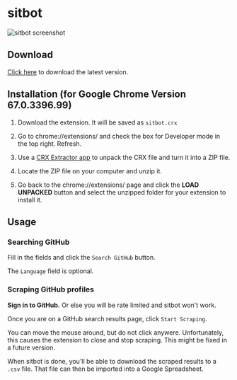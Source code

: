 # sitbot

![sitbot screenshot](http://f.cl.ly/items/3h2I3f1t303T3Z2X3M1D/Screen%20Shot%202015-05-05%20at%2012.22.05%20AM.png)

## Download

[Click here](https://drive.google.com/file/d/1hwcPKlLAEhk2HilwQUyZE6hfla9tSvGo/view?usp=sharing) to download the latest version.

## Installation (for Google Chrome Version 67.0.3396.99)

1. Download the extension. It will be saved as `sitbot.crx`

2. Go to chrome://extensions/ and check the box for Developer mode in the top right. Refresh.

3. Use a [CRX Extractor app](http://crxextractor.com/) to unpack the CRX file and turn it into a ZIP file.

4. Locate the ZIP file on your computer and unzip it.

5. Go back to the chrome://extensions/ page and click the **LOAD UNPACKED** button and select the unzipped folder for your extension to install it.

## Usage

### Searching GitHub

Fill in the fields and click the `Search GitHub` button.

The `Language` field is optional.

### Scraping GitHub profiles

**Sign in to GitHub.** Or else you will be rate limited and sitbot won't work.

Once you are on a GitHub search results page, click `Start Scraping`.

You can move the mouse around, but do not click anywere. Unfortunately, this causes the extension to close and stop scraping. This might be fixed in a future version.

When sitbot is done, you'll be able to download the scraped results to a `.csv` file. That file can then be imported into a Google Spreadsheet.
